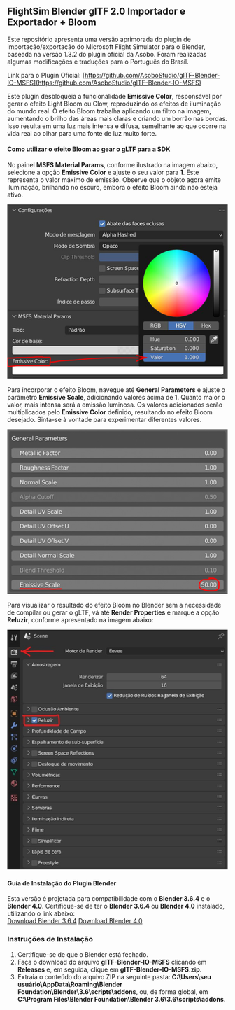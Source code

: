 ## FlightSim Blender glTF 2.0 Importador e Exportador + Bloom

Este repositório apresenta uma versão aprimorada do plugin de importação/exportação do Microsoft Flight Simulator para o Blender, baseada na versão 1.3.2 do plugin oficial da Asobo. Foram realizadas algumas modificações e traduções para o Português do Brasil.

Link para o Plugin Oficial:
[https://github.com/AsoboStudio/glTF-Blender-IO-MSFS](https://github.com/AsoboStudio/glTF-Blender-IO-MSFS)

Este plugin desbloqueia a funcionalidade **Emissive Color**, responsável por gerar o efeito Light Bloom ou Glow, reproduzindo os efeitos de iluminação do mundo real. O efeito Bloom trabalha aplicando um filtro na imagem, aumentando o brilho das áreas mais claras e criando um borrão nas bordas. Isso resulta em uma luz mais intensa e difusa, semelhante ao que ocorre na vida real ao olhar para uma fonte de luz muito forte.

#### Como utilizar o efeito Bloom ao gear o gLTF para a SDK

No painel **MSFS Material Params**, conforme ilustrado na imagem abaixo, selecione a opção **Emissive Color** e ajuste o seu valor para **1**. Este representa o valor máximo de emissão. Observe que o objeto agora emite iluminação, brilhando no escuro, embora o efeito Bloom ainda não esteja ativo.

![MSFS Material Params](https://github.com/git-exahost/glTF-Blender-IO-MSFS/blob/main/misc/MSFSMaterialParams.jpg)

Para incorporar o efeito Bloom, navegue até **General Parameters** e ajuste o parâmetro **Emissive Scale**, adicionando valores acima de 1. Quanto maior o valor, mais intensa será a emissão luminosa. Os valores adicionados serão multiplicados pelo **Emissive Color** definido, resultando no efeito Bloom desejado. Sinta-se à vontade para experimentar diferentes valores.

![Emission Strengths](https://github.com/git-exahost/glTF-Blender-IO-MSFS/blob/main/misc/GeneralParameters.jpg)

Para visualizar o resultado do efeito Bloom no Blender sem a necessidade de compilar ou gerar o gLTF, vá até **Render Properties** e marque a opção **Reluzir**, conforme apresentado na imagem abaixo:

![Reluzir](https://raw.githubusercontent.com/git-exahost/glTF-Blender-IO-MSFS/main/misc/Reluzir.jpg) 

#### Guia de Instalação do Plugin Blender

Esta versão é projetada para compatibilidade com o **Blender 3.6.4** e o **Blender 4.0**. Certifique-se de ter o **Blender 3.6.4** ou **Blender 4.0** instalado, utilizando o link abaixo:<br>
[Download Blender 3.6.4](https://www.blender.org/download/lts/3-6/)
[Download Blender 4.0](https://www.blender.org/download/lts/4.0/)

### Instruções de Instalação

1. Certifique-se de que o Blender está fechado.
2. Faça o download do arquivo **glTF-Blender-IO-MSFS** clicando em **Releases** e, em seguida, clique em **glTF-Blender-IO-MSFS.zip**.
3. Extraia o conteúdo do arquivo ZIP na seguinte pasta: **C:\Users\seu usuário\AppData\Roaming\Blender Foundation\Blender\3.6\scripts\addons**, ou, de forma global, em **C:\Program Files\Blender Foundation\Blender 3.6\3.6\scripts\addons**.
